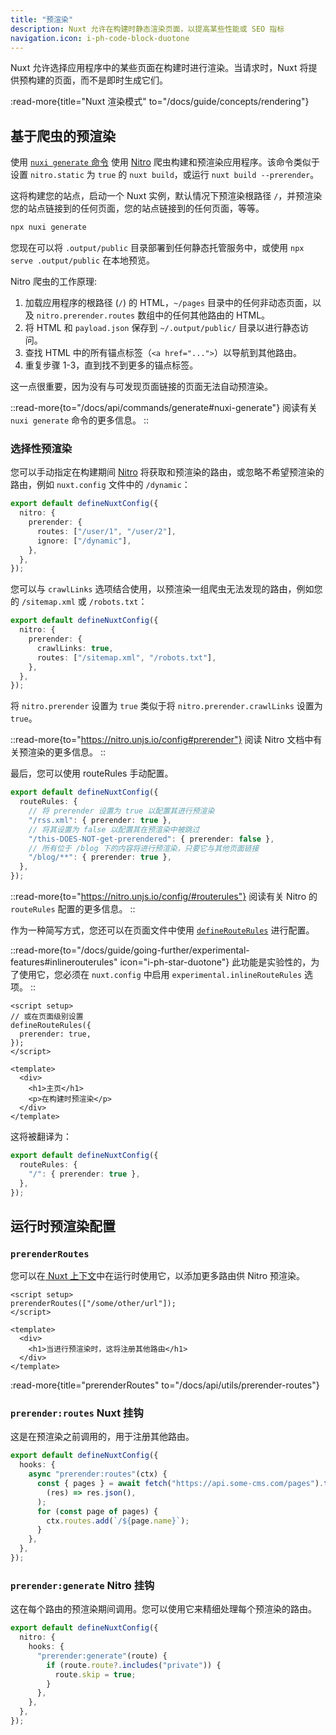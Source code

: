 ```yaml
---
title: "预渲染"
description: Nuxt 允许在构建时静态渲染页面，以提高某些性能或 SEO 指标
navigation.icon: i-ph-code-block-duotone
---
```


Nuxt 允许选择应用程序中的某些页面在构建时进行渲染。当请求时，Nuxt 将提供预构建的页面，而不是即时生成它们。

:read-more{title="Nuxt 渲染模式" to="/docs/guide/concepts/rendering"}

## 基于爬虫的预渲染

使用 [`nuxi generate` 命令](/docs/api/commands/generate) 使用 [Nitro](/docs/guide/concepts/server-engine) 爬虫构建和预渲染应用程序。该命令类似于设置 `nitro.static` 为 `true` 的 `nuxt build`，或运行 `nuxt build --prerender`。

这将构建您的站点，启动一个 Nuxt 实例，默认情况下预渲染根路径 `/`，并预渲染您的站点链接到的任何页面，您的站点链接到的任何页面，等等。

```bash [终端]
npx nuxi generate
```

您现在可以将 `.output/public` 目录部署到任何静态托管服务中，或使用 `npx serve .output/public` 在本地预览。

Nitro 爬虫的工作原理:

1. 加载应用程序的根路径 (`/`) 的 HTML，`~/pages` 目录中的任何非动态页面，以及 `nitro.prerender.routes` 数组中的任何其他路由的 HTML。
2. 将 HTML 和 `payload.json` 保存到 `~/.output/public/` 目录以进行静态访问。
3. 查找 HTML 中的所有锚点标签（`<a href="...">`）以导航到其他路由。
4. 重复步骤 1-3，直到找不到更多的锚点标签。

这一点很重要，因为没有与可发现页面链接的页面无法自动预渲染。

::read-more{to="/docs/api/commands/generate#nuxi-generate"}
阅读有关 `nuxi generate` 命令的更多信息。
::

### 选择性预渲染

您可以手动指定在构建期间 [Nitro](/docs/guide/concepts/server-engine) 将获取和预渲染的路由，或忽略不希望预渲染的路由，例如 `nuxt.config` 文件中的 `/dynamic`：

```ts twoslash [nuxt.config.ts]
export default defineNuxtConfig({
  nitro: {
    prerender: {
      routes: ["/user/1", "/user/2"],
      ignore: ["/dynamic"],
    },
  },
});
```

您可以与 `crawlLinks` 选项结合使用，以预渲染一组爬虫无法发现的路由，例如您的 `/sitemap.xml` 或 `/robots.txt`：

```ts twoslash [nuxt.config.ts]
export default defineNuxtConfig({
  nitro: {
    prerender: {
      crawlLinks: true,
      routes: ["/sitemap.xml", "/robots.txt"],
    },
  },
});
```

将 `nitro.prerender` 设置为 `true` 类似于将 `nitro.prerender.crawlLinks` 设置为 `true`。

::read-more{to="https://nitro.unjs.io/config#prerender"}
阅读 Nitro 文档中有关预渲染的更多信息。
::

最后，您可以使用 routeRules 手动配置。

```ts twoslash [nuxt.config.ts]
export default defineNuxtConfig({
  routeRules: {
    // 将 prerender 设置为 true 以配置其进行预渲染
    "/rss.xml": { prerender: true },
    // 将其设置为 false 以配置其在预渲染中被跳过
    "/this-DOES-NOT-get-prerendered": { prerender: false },
    // 所有位于 /blog 下的内容将进行预渲染，只要它与其他页面链接
    "/blog/**": { prerender: true },
  },
});
```

::read-more{to="https://nitro.unjs.io/config/#routerules"}
阅读有关 Nitro 的 `routeRules` 配置的更多信息。
::

作为一种简写方式，您还可以在页面文件中使用 [`defineRouteRules`](/docs/api/utils/define-route-rules) 进行配置。

::read-more{to="/docs/guide/going-further/experimental-features#inlinerouterules" icon="i-ph-star-duotone"}
此功能是实验性的，为了使用它，您必须在 `nuxt.config` 中启用 `experimental.inlineRouteRules` 选项。
::

```vue [pages/index.vue]
<script setup>
// 或在页面级别设置
defineRouteRules({
  prerender: true,
});
</script>

<template>
  <div>
    <h1>主页</h1>
    <p>在构建时预渲染</p>
  </div>
</template>
```

这将被翻译为：

```ts [nuxt.config.ts]
export default defineNuxtConfig({
  routeRules: {
    "/": { prerender: true },
  },
});
```

## 运行时预渲染配置

### `prerenderRoutes`

您可以在[ Nuxt 上下文](/docs/guide/going-further/nuxt-app#the-nuxt-context)中在运行时使用它，以添加更多路由供 Nitro 预渲染。

```vue [pages/index.vue]
<script setup>
prerenderRoutes(["/some/other/url"]);
</script>

<template>
  <div>
    <h1>当进行预渲染时，这将注册其他路由</h1>
  </div>
</template>
```

:read-more{title="prerenderRoutes" to="/docs/api/utils/prerender-routes"}

### `prerender:routes` Nuxt 挂钩

这是在预渲染之前调用的，用于注册其他路由。

```ts [nitro.config.ts]
export default defineNuxtConfig({
  hooks: {
    async "prerender:routes"(ctx) {
      const { pages } = await fetch("https://api.some-cms.com/pages").then(
        (res) => res.json(),
      );
      for (const page of pages) {
        ctx.routes.add(`/${page.name}`);
      }
    },
  },
});
```

### `prerender:generate` Nitro 挂钩

这在每个路由的预渲染期间调用。您可以使用它来精细处理每个预渲染的路由。

```ts [nitro.config.ts]
export default defineNuxtConfig({
  nitro: {
    hooks: {
      "prerender:generate"(route) {
        if (route.route?.includes("private")) {
          route.skip = true;
        }
      },
    },
  },
});
```
